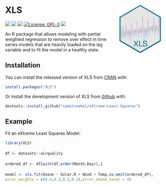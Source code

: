 
# XLS <img src="https://raw.githubusercontent.com/sametsoekel/eXtreme-Least-Squares/main/non_build_files/cosmetic/logo.png?raw=true" align="right" height=190/>

<!-- badges: start -->
[![](https://www.r-pkg.org/badges/version/XLS?color=green)](https://cran.r-project.org/package=XLS)
[![](https://img.shields.io/badge/devel%20version-0.1.0-blue.svg)](https://github.com/sametsoekel/eXtreme-Least-Squares)
[![](https://img.shields.io/badge/lifecycle-stable-brightgreen.svg)](https://lifecycle.r-lib.org/articles/stages.html#stable)
[![License: GPL-3](https://img.shields.io/badge/license-GPL--3-blue.svg)](https://cran.r-project.org/web/licenses/GPL-3)
[![](https://img.shields.io/github/last-commit/sametsoekel/eXtreme-Least-Squares.svg)](https://github.com/sametsoekel/eXtreme-Least-Squares/commits/main)
<!-- badges: end -->

An R package that allows modeling with partial weighted regression to remove over effect in time
series models that are heavily loaded on the lag variable and to fit the model in a healthy state. 

## Installation

You can install the released version of XLS from [CRAN](https://cran.r-project.org/web/packages/XLS/index.html) with:

``` r
install.packages("XLS")
```

Or install the development version of XLS from [Github](https://github.com/sametsoekel/eXtreme-Least-Squares) with:

``` r
devtools::install_github("sametsoekel/eXtreme-Least-Squares")
```

## Example

Fit an eXtreme Least Squares Model:

``` r
library(XLS)

df <- datasets::airquality

ordered_df <- df[with(df,order(Month,Day)),]

model <- xls.fit(Ozone ~ Solar.R + Wind + Temp,na.omit(ordered_df),
error_weights = c(0.4,0.3,0.2,0.1),error_ahead_level = 4)
```

